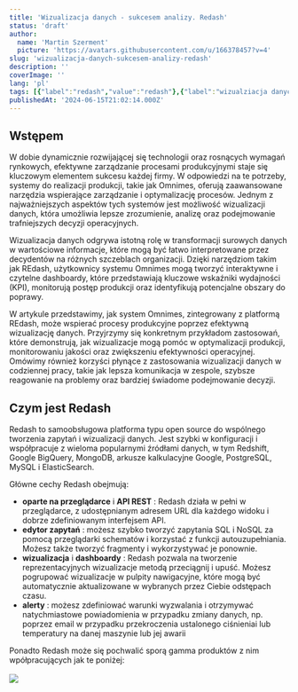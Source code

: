 ```yaml
---
title: 'Wizualizacja danych - sukcesem analizy. Redash'
status: 'draft'
author:
  name: 'Martin Szerment'
  picture: 'https://avatars.githubusercontent.com/u/166378457?v=4'
slug: 'wizualizacja-danych-sukcesem-analizy-redash'
description: ''
coverImage: ''
lang: 'pl'
tags: [{"label":"redash","value":"redash"},{"label":"wizualziacja danych","value":"wizualziacjaDanych"},{"label":"big data","value":"bigData"},{"label":"raporty","value":"raporty"}]
publishedAt: '2024-06-15T21:02:14.000Z'
---
```


## Wstępem

W dobie dynamicznie rozwijającej się technologii oraz rosnących wymagań rynkowych, efektywne zarządzanie procesami produkcyjnymi staje się kluczowym elementem sukcesu każdej firmy. W odpowiedzi na te potrzeby, systemy do realizacji produkcji, takie jak Omnimes, oferują zaawansowane narzędzia wspierające zarządzanie i optymalizację procesów. Jednym z najważniejszych aspektów tych systemów jest możliwość wizualizacji danych, która umożliwia lepsze zrozumienie, analizę oraz podejmowanie trafniejszych decyzji operacyjnych.

Wizualizacja danych odgrywa istotną rolę w transformacji surowych danych w wartościowe informacje, które mogą być łatwo interpretowane przez decydentów na różnych szczeblach organizacji. Dzięki narzędziom takim jak REdash, użytkownicy systemu Omnimes mogą tworzyć interaktywne i czytelne dashboardy, które przedstawiają kluczowe wskaźniki wydajności (KPI), monitorują postęp produkcji oraz identyfikują potencjalne obszary do poprawy.

W artykule przedstawimy, jak system Omnimes, zintegrowany z platformą REdash, może wspierać procesy produkcyjne poprzez efektywną wizualizację danych. Przyjrzymy się konkretnym przykładom zastosowań, które demonstrują, jak wizualizacje mogą pomóc w optymalizacji produkcji, monitorowaniu jakości oraz zwiększeniu efektywności operacyjnej. Omówimy również korzyści płynące z zastosowania wizualizacji danych w codziennej pracy, takie jak lepsza komunikacja w zespole, szybsze reagowanie na problemy oraz bardziej świadome podejmowanie decyzji.

## Czym jest Redash

Redash to samoobsługowa platforma typu open source do wspólnego tworzenia zapytań i wizualizacji danych. Jest szybki w konfiguracji i współpracuje z wieloma popularnymi źródłami danych, w tym Redshift, Google BigQuery, MongoDB, arkusze kalkulacyjne Google, PostgreSQL, MySQL i ElasticSearch.

Główne cechy Redash obejmują:

- **oparte na przeglądarce** i **API REST** : Redash działa w pełni w przeglądarce, z udostępnianym adresem URL dla każdego widoku i dobrze zdefiniowanym interfejsem API.
- **edytor zapytań** : możesz szybko tworzyć zapytania SQL i NoSQL za pomocą przeglądarki schematów i korzystać z funkcji autouzupełniania. Możesz także tworzyć fragmenty i wykorzystywać je ponownie.
- **wizualizacja** i **dashboardy** : Redash pozwala na tworzenie reprezentacyjnych wizualizacje metodą przeciągnij i upuść. Możesz pogrupować wizualizacje w pulpity nawigacyjne, które mogą być automatycznie aktualizowane w wybranych przez Ciebie odstępach czasu.
- **alerty** : możesz zdefiniować warunki wyzwalania i otrzymywać natychmiastowe powiadomienia w przypadku zmiany danych, np. poprzez email w przypadku przekroczenia ustalonego ciśnieniai lub temperatury na danej maszynie lub jej awarii

Ponadto Redash może się pochwalić sporą gamma produktów z nim wpółpracujących jak te poniżej:\
\
![](/images/image-AzMT.png)